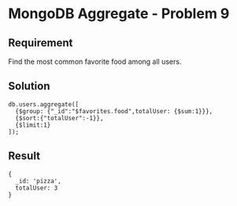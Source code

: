# MongoDB Aggregate - Problem 9

## Requirement

Find the most common favorite food among all users.

## Solution

```agg
db.users.aggregate([
  {$group: {"_id":"$favorites.food",totalUser: {$sum:1}}},
  {$sort:{"totalUser":-1}},
  {$limit:1}
]);
```

## Result

```result
{
  _id: 'pizza',
  totalUser: 3
}
```
